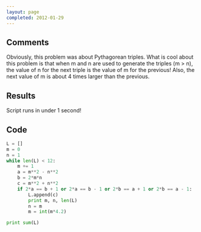```yaml
---
layout: page
completed: 2012-01-29
---
```


## Comments

Obviously, this problem was about Pythagorean triples. What is cool about this
problem is that when m and n are used to generate the triples (m > n), the
value of n for the next triple is the value of m for the previous! Also, the
next value of m is about 4 times larger than the previous.

## Results

Script runs in under 1 second!

## Code

```python
L = []
m = 0
n = 1
while len(L) < 12:
	m += 1
	a = m**2 - n**2
	b = 2*m*n
	c = m**2 + n**2
	if 2*a == b + 1 or 2*a == b - 1 or 2*b == a + 1 or 2*b == a - 1:
		L.append(c)
		print m, n, len(L)
		n = m
		m = int(m*4.2)

print sum(L)
```
